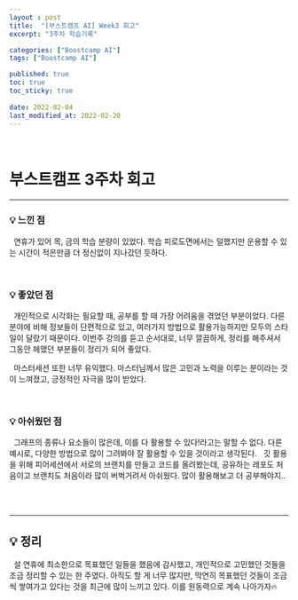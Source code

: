 ```yaml
---
layout : post
title:  "[부스트캠프 AI] Week3 회고"
excerpt: "3주차 학습기록"

categories: ["Boostcamp AI"]
tags: ["Boostcamp AI"]

published: true
toc: true
toc_sticky: true
 
date: 2022-02-04
last_modified_at: 2022-02-20
---
```


<br>

# **부스트캠프 3주차 회고**
---

### 💡 **느낀 점**
&nbsp; 연휴가 있어 목, 금의 학습 분량이 있었다. 학습 피로도면에서는 덜했지만 운용할 수 있는 시간이 적은만큼 더 정신없이 지나갔던 듯하다. 

<br>

### 💡 **좋았던 점**
&nbsp; 개인적으로 시각화는 필요할 때, 공부를 할 때 가장 어려움을 겪었던 부분이었다. 다른 분야에 비해 정보들이 단편적으로 있고, 여러가지 방법으로 활용가능하지만 모두의 스타일이 달랐기 때문이다. 이번주 강의를 듣고 순서대로, 너무 깔끔하게, 정리를 해주셔서 그동안 헤맸던 부분들이 정리가 되어 좋았다. 

&nbsp; 마스터세션 또한 너무 유익했다. 마스터님께서 많은 고민과 노력을 이루는 분이라는 것이 느껴졌고, 긍정적인 자극을 많이 받았다.

<br>

### 💡 **아쉬웠던 점**
&nbsp;  그래프의 종류나 요소들이 많은데, 이를 다 활용할 수 있다!라고는 말할 수 없다. 다른 예시로, 다양한 방법으로 많이 그려봐야 잘 활용할 수 있을 것이라고 생각된다. 
&nbsp; 깃 활용을 위해 피어세션에서 서로의 브랜치를 만들고 코드를 올려봤는데, 공유하는 레포도 처음이고 브랜치도 처음이라 많이 버벅거려서 아쉬웠다. 많이 활용해보고 더 공부해야지..

<br>
<br>

---
## 💡 **정리**
&nbsp;  설 연휴에 최소한으로 목표했던 일들을 했음에 감사했고, 개인적으로 고민했던 것들을 조금 정리할 수 있는 한 주였다. 아직도 할 게 너무 많지만, 막연히 목표했던 것들이 조금씩 쌓여가고 있다는 것을 최근에 많이 느끼고 있다. 이를 원동력으로 계속 나아가자🔥